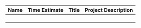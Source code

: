 | Name          | Time Estimate | Title                 | Project Description                       |
|---------------|---------------|------------------------|--------------------------------------------|
|               |               |                        |                                            |
|               |               |                        |                                            |
|               |               |                        |                                            |
|               |               |                        |                                            |
